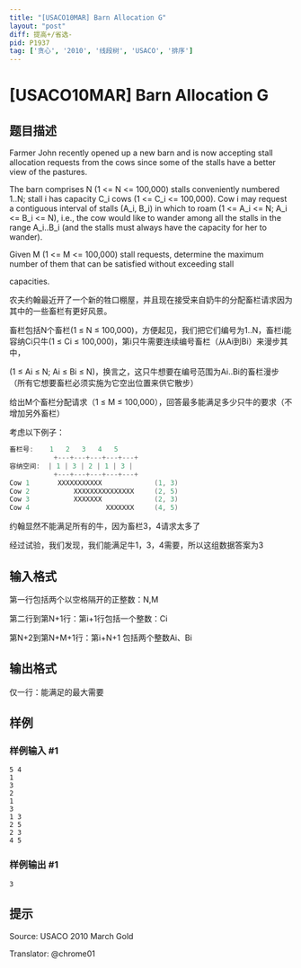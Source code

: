 ```yaml
---
title: "[USACO10MAR] Barn Allocation G"
layout: "post"
diff: 提高+/省选-
pid: P1937
tag: ['贪心', '2010', '线段树', 'USACO', '排序']
---
```

# [USACO10MAR] Barn Allocation G
## 题目描述

Farmer John recently opened up a new barn and is now accepting stall allocation requests from the cows since some of the stalls have a better view of the pastures.

The barn comprises N (1 <= N <= 100,000) stalls conveniently numbered 1..N; stall i has capacity C\_i cows (1 <= C\_i <= 100,000). Cow i may request a contiguous interval of stalls (A\_i, B\_i) in which to roam (1 <= A\_i <= N; A\_i <= B\_i <= N), i.e., the cow would like to wander among all the stalls in the range A\_i..B\_i (and the stalls must always have the capacity for her to wander).

Given M (1 <= M <= 100,000) stall requests, determine the maximum number of them that can be satisfied without exceeding stall

capacities.

 
农夫约翰最近开了一个新的牲口棚屋，并且现在接受来自奶牛的分配畜栏请求因为其中的一些畜栏有更好风景。

畜栏包括N个畜栏(1 ≤ N ≤ 100,000)，方便起见，我们把它们编号为1..N，畜栏i能容纳Ci只牛(1 ≤ Ci ≤ 100,000)，第i只牛需要连续编号畜栏（从Ai到Bi）来漫步其中，

(1 ≤ Ai ≤ N; Ai ≤ Bi ≤ N)，换言之，这只牛想要在编号范围为Ai..Bi的畜栏漫步（所有它想要畜栏必须实施为它空出位置来供它散步）

给出M个畜栏分配请求（1 ≤ M ≤ 100,000），回答最多能满足多少只牛的要求（不增加另外畜栏）

考虑以下例子：

```cpp
畜栏号:    1   2   3   4   5
           +---+---+---+---+---+
容纳空间:  | 1 | 3 | 2 | 1 | 3 |  
           +---+---+---+---+---+
Cow 1       XXXXXXXXXXX             (1, 3)
Cow 2           XXXXXXXXXXXXXXX     (2, 5)
Cow 3           XXXXXXX             (2, 3)
Cow 4                   XXXXXXX     (4, 5)
```
约翰显然不能满足所有的牛，因为畜栏3，4请求太多了

经过试验，我们发现，我们能满足牛1，3，4需要，所以这组数据答案为3

## 输入格式

第一行包括两个以空格隔开的正整数：N,M

第二行到第N+1行：第i+1行包括一个整数：Ci

第N+2到第N+M+1行：第i+N+1 包括两个整数Ai、Bi

## 输出格式

仅一行：能满足的最大需要

## 样例

### 样例输入 #1
```
5 4
1
3
2
1
3
1 3
2 5
2 3
4 5
```
### 样例输出 #1
```
3
```
## 提示

Source: USACO 2010 March Gold

Translator: @chrome01

